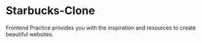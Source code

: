 # Starbucks-Clone
Frontend Practice provides you with the inspiration and resources to create beautiful websites. 
